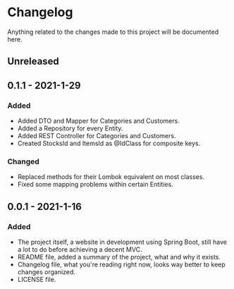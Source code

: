 # Changelog

Anything related to the changes made to this project will be documented here.

## Unreleased

## 0.1.1 - 2021-1-29

### Added
- Added DTO and Mapper for Categories and Customers.
- Added a Repository for every Entity.
- Added REST Controller for Categories and Customers.
- Created StocksId and ItemsId as @IdClass for composite keys. 
### Changed
- Replaced methods for their Lombok equivalent on most classes.
- Fixed some mapping problems within certain Entities.

## 0.0.1 - 2021-1-16

### Added
- The project itself, a website in development using Spring Boot, still have a lot to do before achieving a decent MVC.
- README file, added a summary of the project, what and why it exists.
- Changelog file, what you're reading right now, looks way better to keep changes organized.
- LICENSE file.
